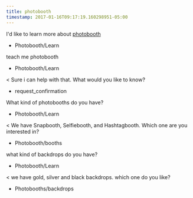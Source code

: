 ```yaml
---
title: photobooth
timestamp: 2017-01-16T09:17:19.160298951-05:00
---
```


I'd like to learn more about  [photobooth](documentation_link)
* Photobooth/Learn

teach me photobooth
* Photobooth/Learn

< Sure i can help with that. What would you like to know?
* request_confirmation

What kind of photobooths do you have?
* Photobooth/Learn

< We have Snapbooth, Selfiebooth, and Hashtagbooth. Which one are you interested in?
* Photobooth/booths

what kind of backdrops do you have?
* Photobooth/Learn

< we have gold, silver and black backdrops. which one do you like?
* Photobooths/backdrops
